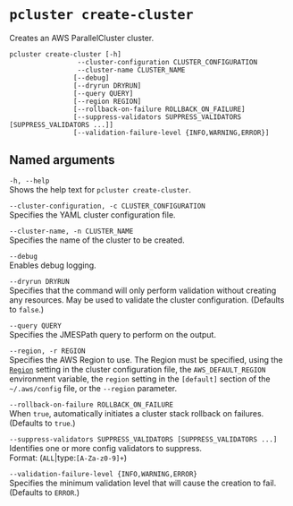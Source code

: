 # `pcluster create-cluster`<a name="pcluster.create-cluster-v3"></a>

Creates an AWS ParallelCluster cluster\.

```
pcluster create-cluster [-h]
                 --cluster-configuration CLUSTER_CONFIGURATION
                 --cluster-name CLUSTER_NAME
                [--debug]
                [--dryrun DRYRUN]   
                [--query QUERY]
                [--region REGION]
                [--rollback-on-failure ROLLBACK_ON_FAILURE]
                [--suppress-validators SUPPRESS_VALIDATORS [SUPPRESS_VALIDATORS ...]]                        
                [--validation-failure-level {INFO,WARNING,ERROR}]
```

## Named arguments<a name="pcluster-v3.create-cluster.namedargs"></a>

`-h, --help`  
Shows the help text for `pcluster create-cluster`\.

`--cluster-configuration, -c CLUSTER_CONFIGURATION`  
Specifies the YAML cluster configuration file\.

`--cluster-name, -n CLUSTER_NAME`  
Specifies the name of the cluster to be created\.

`--debug`  
Enables debug logging\.

`--dryrun DRYRUN`  
Specifies that the command will only perform validation without creating any resources\. May be used to validate the cluster configuration\. \(Defaults to `false`\.\)

`--query QUERY`  
Specifies the JMESPath query to perform on the output\.

`--region, -r REGION`  
Specifies the AWS Region to use\. The Region must be specified, using the [`Region`](cluster-configuration-file-v3.md#yaml-Region) setting in the cluster configuration file, the `AWS_DEFAULT_REGION` environment variable, the `region` setting in the `[default]` section of the `~/.aws/config` file, or the `--region` parameter\.

`--rollback-on-failure ROLLBACK_ON_FAILURE`  
When `true`, automatically initiates a cluster stack rollback on failures\. \(Defaults to `true`\.\)

`--suppress-validators SUPPRESS_VALIDATORS [SUPPRESS_VALIDATORS ...]`  
Identifies one or more config validators to suppress\.  
 Format: \(`ALL`\|type:`[A-Za-z0-9]+`\)

`--validation-failure-level {INFO,WARNING,ERROR}`  
Specifies the minimum validation level that will cause the creation to fail\. \(Defaults to `ERROR`\.\)